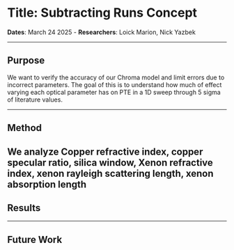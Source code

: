 # Title: Subtracting Runs Concept  

**Dates**: March 24 2025 - 
**Researchers**: Loick Marion, Nick Yazbek

---

## Purpose  
We want to verify the accuracy of our Chroma model and limit errors due to incorrect parameters. The goal of this is to understand how much of effect varying each optical parameter has on PTE in a 1D sweep through 5 sigma of literature values.

---

## Method  
We analyze Copper refractive index, copper specular ratio, silica window, Xenon refractive index, xenon rayleigh scattering length, xenon absorption length
---

## Results  

---

## Future Work  

